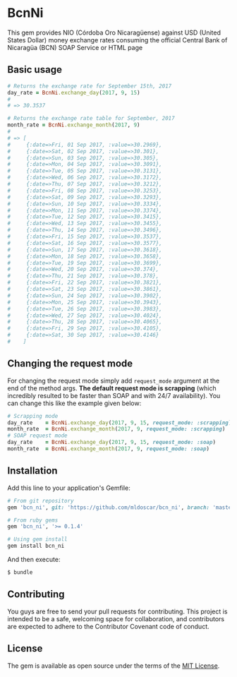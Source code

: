# BcnNi
This gem provides NIO (Córdoba Oro Nicaragüense) against USD (United States Dollar) money exchange rates consuming the official Central Bank of Nicaragüa (BCN) SOAP Service or HTML page

## Basic usage
```ruby
# Returns the exchange rate for September 15th, 2017
day_rate = BcnNi.exchange_day(2017, 9, 15)
#
# => 30.3537

# Returns the exchange rate table for September, 2017
month_rate = BcnNi.exchange_month(2017, 9)
#
# => [
#     {:date=>Fri, 01 Sep 2017, :value=>30.2969},
#     {:date=>Sat, 02 Sep 2017, :value=>30.301},
#     {:date=>Sun, 03 Sep 2017, :value=>30.305},
#     {:date=>Mon, 04 Sep 2017, :value=>30.3091},
#     {:date=>Tue, 05 Sep 2017, :value=>30.3131},
#     {:date=>Wed, 06 Sep 2017, :value=>30.3172},
#     {:date=>Thu, 07 Sep 2017, :value=>30.3212},
#     {:date=>Fri, 08 Sep 2017, :value=>30.3253},
#     {:date=>Sat, 09 Sep 2017, :value=>30.3293},
#     {:date=>Sun, 10 Sep 2017, :value=>30.3334},
#     {:date=>Mon, 11 Sep 2017, :value=>30.3374},
#     {:date=>Tue, 12 Sep 2017, :value=>30.3415},
#     {:date=>Wed, 13 Sep 2017, :value=>30.3455},
#     {:date=>Thu, 14 Sep 2017, :value=>30.3496},
#     {:date=>Fri, 15 Sep 2017, :value=>30.3537},
#     {:date=>Sat, 16 Sep 2017, :value=>30.3577},
#     {:date=>Sun, 17 Sep 2017, :value=>30.3618},
#     {:date=>Mon, 18 Sep 2017, :value=>30.3658},
#     {:date=>Tue, 19 Sep 2017, :value=>30.3699},
#     {:date=>Wed, 20 Sep 2017, :value=>30.374},
#     {:date=>Thu, 21 Sep 2017, :value=>30.378},
#     {:date=>Fri, 22 Sep 2017, :value=>30.3821},
#     {:date=>Sat, 23 Sep 2017, :value=>30.3861},
#     {:date=>Sun, 24 Sep 2017, :value=>30.3902},
#     {:date=>Mon, 25 Sep 2017, :value=>30.3943},
#     {:date=>Tue, 26 Sep 2017, :value=>30.3983},
#     {:date=>Wed, 27 Sep 2017, :value=>30.4024},
#     {:date=>Thu, 28 Sep 2017, :value=>30.4065},
#     {:date=>Fri, 29 Sep 2017, :value=>30.4105},
#     {:date=>Sat, 30 Sep 2017, :value=>30.4146}
#    ]

```

## Changing the request mode
For changing the request mode simply add `request_mode` argument at the end of the method args. **The default request mode is scrapping** (which incredibly resulted to be faster than SOAP and with 24/7 availability). You can change this like the example given below:

```ruby
# Scrapping mode
day_rate    = BcnNi.exchange_day(2017, 9, 15, request_mode: :scrapping)
month_rate  = BcnNi.exchange_month(2017, 9, request_mode: :scrapping)
# SOAP request mode
day_rate    = BcnNi.exchange_day(2017, 9, 15, request_mode: :soap)
month_rate  = BcnNi.exchange_month(2017, 9, request_mode: :soap)
```


## Installation
Add this line to your application's Gemfile:

```ruby
# From git repository
gem 'bcn_ni', git: 'https://github.com/mldoscar/bcn_ni', branch: 'master'

# From ruby gems
gem 'bcn_ni', '>= 0.1.4'

# Using gem install
gem install bcn_ni
```

And then execute:
```bash
$ bundle
```

## Contributing
You guys are free to send your pull requests for contributing. This project is intended to be a safe, welcoming space for collaboration, and contributors are expected to adhere to the Contributor Covenant code of conduct.

## License
The gem is available as open source under the terms of the [MIT License](http://opensource.org/licenses/MIT).
